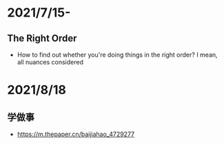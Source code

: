 # 2021/7/15-
## The Right Order
- How to find out whether you're doing things in the right order? I mean, all nuances considered

# 2021/8/18
## 学做事
- https://m.thepaper.cn/baijiahao_4729277
